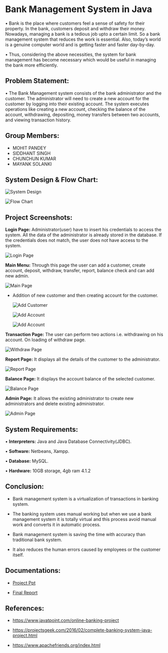 # Bank Management System in Java

• Bank is the place where customers feel a sense of safety for their property.
In the bank, customers deposit and withdraw their money. Nowadays, managing a bank
is a tedious job upto a certain limit. So a bank management system that reduces
the work is essential. Also, today’s world is a genuine computer world and is
getting faster and faster day-by-day. 

• Thus, considering the above necessities, the system for bank management has
become necessary which would be useful in managing the bank more
efficiently.

## Problem Statement:
• The Bank Management system consists of the bank administrator and
the customer. The administrator will need to create a new account for
the customer by logging into their existing account. The system executes operations like creating a new account, checking
the balance of the account, withdrawing, depositing, money transfers
between two accounts, and viewing transaction history.

## Group Members:

 - MOHIT PANDEY
 - SIDDHANT SINGH
 - CHUNCHUN KUMAR
 - MAYANK SOLANKI

## System Design & Flow Chart:

![System Design](https://github.com/parthd06/Java-Bank_Management_System/blob/main/Extras/Screenshots/SystemDesign.png)

![Flow Chart](https://github.com/parthd06/Java-Bank_Management_System/blob/main/Extras/Screenshots/Flowchart.png)

## Project Screenshots:
**Login Page:**
Administrator(user) have to insert his credentials to access the system. All the
data of the administrator is already stored in the database. If the credentials does not match, the
user does not have access to the system. 

![Login Page](https://github.com/Mohitt-ppandey/Banking-Management-Sysytem/blob/master/Screenshot%202025-05-25%20090222.png?raw=true)

**Main Menu:** 
Through this page the user can add a customer, create account, deposit,
withdraw, transfer, report, balance check and can add new admin.

![Main Page](https://github.com/Mohitt-ppandey/Banking-Management-Sysytem/blob/master/Screenshot%202025-05-25%20090708.png?raw=true)

- Addition of new customer and then creating account for the customer.

  ![Add Customer](https://github.com/Mohitt-ppandey/Banking-Management-Sysytem/blob/master/Screenshot%202025-05-25%20090247.png?raw=true)

  ![Add Account](https://github.com/Mohitt-ppandey/Banking-Management-Sysytem/blob/master/Screenshot%202025-05-25%20090330.png?raw=true)

  ![Add Account](https://github.com/Mohitt-ppandey/Banking-Management-Sysytem/blob/master/Screenshot%202025-05-25%20090429.png?raw=true)

**Transaction Page:** 
The user can perform two actions i.e. withdrawing on his
account. On loading of withdraw page.

![Withdraw Page](https://github.com/Mohitt-ppandey/Banking-Management-Sysytem/blob/master/Screenshot%202025-06-10%20220430.png?raw=true)


**Report Page:** It displays all the details of the customer to the administrator.

![Report Page](https://github.com/Mohitt-ppandey/Banking-Management-Sysytem/blob/master/Screenshot%202025-05-25%20091037.png?raw=true)

**Balance Page:** It displays the account balance of the selected customer.

![Balance Page](https://github.com/Mohitt-ppandey/Banking-Management-Sysytem/blob/master/Screenshot%202025-06-10%20221923.png?raw=true)

**Admin Page:** 
It allows the existing administrator to create new administrators and delete existing
administrator.

![Admin Page](https://github.com/parthd06/Java-Bank_Management_System/blob/main/Extras/Screenshots/ss10.png)

## System Requirements:

• **Interpreters:** Java and Java Database Connectivity(JDBC).

• **Software:** Netbeans, Xampp.

• **Database:** MySQL.

• **Hardware:** 10GB storage, 4gb ram 4.1.2

## Conclusion:

- Bank management system is a virtualization of transactions in banking system. 

- The banking system uses manual working but when we use a bank management system it is totally virtual and this process avoid manual work and converts it in automatic process. 

- Bank management system is saving the time with accuracy than traditional bank system.

- It also reduces the human errors caused by employees or the customer itself.

## Documentations:

- [Project Ppt](https://github.com/parthd06/Java-Bank_Management_System/blob/main/Extras/Reports/PPT_SEITA_19.pptx)

- [Final Report](https://github.com/parthd06/Java-Bank_Management_System/blob/main/Extras/Reports/ProjectReport_SEITA_19.pdf)

## References:

- https://www.javatpoint.com/online-banking-project

- https://projectsgeek.com/2016/02/complete-banking-system-java-project.html

- https://www.apachefriends.org/index.html

